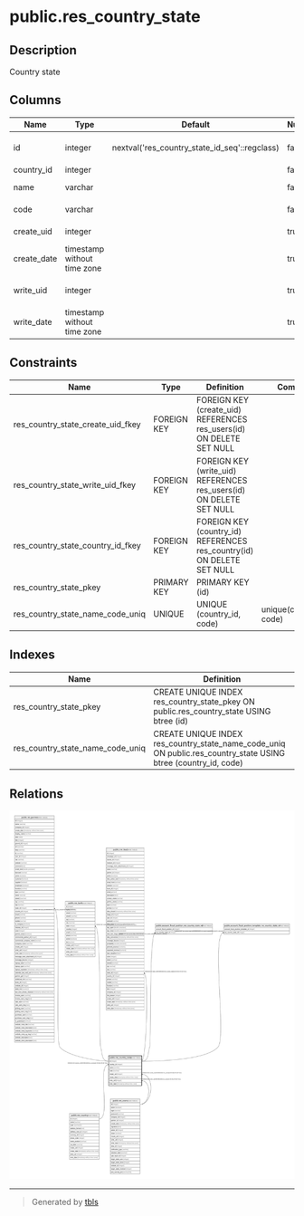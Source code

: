 # public.res_country_state

## Description

Country state

## Columns

| Name | Type | Default | Nullable | Children | Parents | Comment |
| ---- | ---- | ------- | -------- | -------- | ------- | ------- |
| id | integer | nextval('res_country_state_id_seq'::regclass) | false | [public.res_partner](public.res_partner.md) [public.res_bank](public.res_bank.md) [public.crm_lead](public.crm_lead.md) [public.account_fiscal_position_res_country_state_rel](public.account_fiscal_position_res_country_state_rel.md) [public.account_fiscal_position_template_res_country_state_rel](public.account_fiscal_position_template_res_country_state_rel.md) |  |  |
| country_id | integer |  | false |  | [public.res_country](public.res_country.md) | Country |
| name | varchar |  | false |  |  | State Name |
| code | varchar |  | false |  |  | State Code |
| create_uid | integer |  | true |  | [public.res_users](public.res_users.md) | Created by |
| create_date | timestamp without time zone |  | true |  |  | Created on |
| write_uid | integer |  | true |  | [public.res_users](public.res_users.md) | Last Updated by |
| write_date | timestamp without time zone |  | true |  |  | Last Updated on |

## Constraints

| Name | Type | Definition | Comment |
| ---- | ---- | ---------- | ------- |
| res_country_state_create_uid_fkey | FOREIGN KEY | FOREIGN KEY (create_uid) REFERENCES res_users(id) ON DELETE SET NULL |  |
| res_country_state_write_uid_fkey | FOREIGN KEY | FOREIGN KEY (write_uid) REFERENCES res_users(id) ON DELETE SET NULL |  |
| res_country_state_country_id_fkey | FOREIGN KEY | FOREIGN KEY (country_id) REFERENCES res_country(id) ON DELETE SET NULL |  |
| res_country_state_pkey | PRIMARY KEY | PRIMARY KEY (id) |  |
| res_country_state_name_code_uniq | UNIQUE | UNIQUE (country_id, code) | unique(country_id, code) |

## Indexes

| Name | Definition |
| ---- | ---------- |
| res_country_state_pkey | CREATE UNIQUE INDEX res_country_state_pkey ON public.res_country_state USING btree (id) |
| res_country_state_name_code_uniq | CREATE UNIQUE INDEX res_country_state_name_code_uniq ON public.res_country_state USING btree (country_id, code) |

## Relations

![er](public.res_country_state.svg)

---

> Generated by [tbls](https://github.com/k1LoW/tbls)
